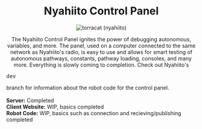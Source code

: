 <h1 align="center">
Nyahiito Control Panel
</h1>

<p align="center">
  <img src="https://cdn.discordapp.com/attachments/736359303744585821/1082502585489035345/ico.png" alt="torracat (nyahiito)"/>
</p>

<p align="center">
The Nyahiito Control Panel ignites the power of debugging autonomous, variables, and more. The panel, used on a computer connected to the same network as Nyahiito's radio, is easy to use and allows for smart testing of autonomous pathways, constants, pathway loading, consoles, and many more. Everything is slowly coming to completion. Check out Nyahiito's <pre>dev</pre> branch for information about the robot code for the control panel.
<br><br>
<b>Server:</b> Completed<br>
<b>Client Website:</b> WIP, basics completed<br>
<b>Robot Code:</b> WIP, basics such as connection and recieving/publishing completed
</b>
</p>
